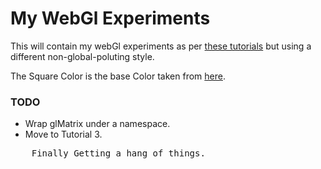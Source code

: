 My WebGl Experiments
====================

This will contain my webGl experiments as per [these tutorials](http://learningwebgl.com/blog/?page_id=1217) but using a different non-global-poluting style.

The Square Color is the base Color taken from [here](http://kuler.adobe.com/#create/fromacolor).

###	TODO

*	Wrap glMatrix under a namespace.
* 	Move to Tutorial 3.

<pre>
	Finally Getting a hang of things.
</pre>